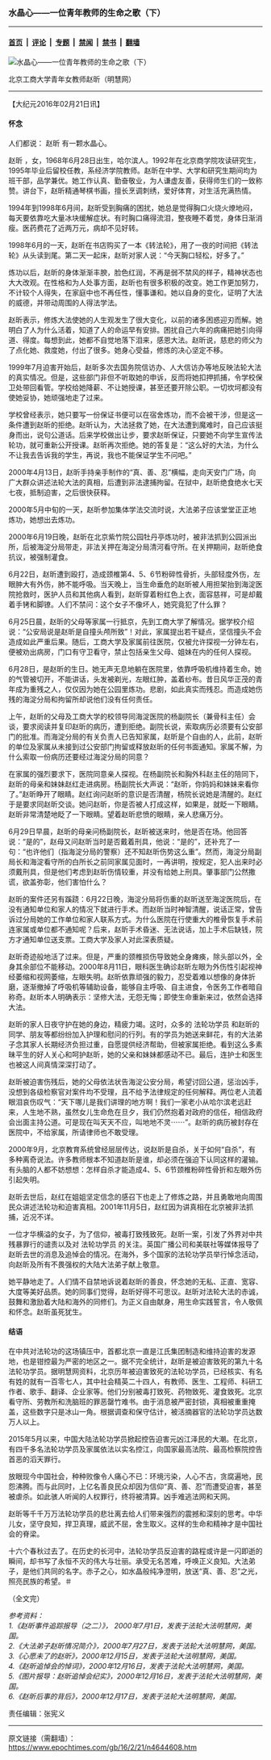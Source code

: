 ### 水晶心——一位青年教师的生命之歌（下）

---

#### [首页](../../../..?n4644608) &nbsp;|&nbsp; [评论](../../../../../epoch-comment?n4644608) &nbsp;|&nbsp; [专题](../../../../../epoch-special?n4644608) &nbsp;|&nbsp; [禁闻](../../../../../epoch-news?n4644608) &nbsp;|&nbsp; [禁书](../../../../../books?n4644608) &nbsp;|&nbsp; [翻墙](https://github.com/gfw-breaker/nogfw/blob/master/README.md?n4644608)


<div><img alt="水晶心——一位青年教师的生命之歌（下）" class="attachment-djy_600_400 size-djy_600_400 wp-post-image" src="https://i.epochtimes.com/assets/uploads/2016/02/1602191227241695-600x400.jpg"/>
<div class="caption">
 <p>
  北京工商大学青年女教师赵昕（明慧网）
 </p>
</div></div><hr/><div class="post_content" id="artbody" itemprop="articleBody">
 <!-- article content begin -->
 <p>
  【大纪元2016年02月21日讯】
 </p>
 <h4>
  怀念
 </h4>
 <p>
  人们都说：
  <ok href="https://www.epochtimes.com/gb/tag/%E8%B5%B5%E6%98%95.html">
   赵昕
  </ok>
  有一颗水晶心。
 </p>
 <p>
  <ok href="https://www.epochtimes.com/gb/tag/%E8%B5%B5%E6%98%95.html">
   赵昕
  </ok>
  ，女，1968年6月28日出生，哈尔滨人。1992年在北京商学院攻读研究生，1995年毕业后留校任教，系经济学院教师。赵昕在中学、大学和研究生期间均为班干部，品学兼优。她工作认真、勤奋敬业，为人谦虚友善，获得师生们的一致称赞。讲台下，赵昕精通琴棋书画，擅长烹调刺绣，爱好体育，对生活充满热情。
 </p>
 <p>
  1994年到1998年6月间，赵昕受到胸痛的困扰，她总是觉得胸口火烧火燎地闷，每天要依靠吃大量冰块缓解症状。有时胸口痛得流泪，整夜睡不着觉，身体日渐消瘦。医药费花了近两万元，病却不见好转。
 </p>
 <p>
  1998年6月的一天，赵昕在书店购买了一本《转法轮》，用了一夜的时间把《转法轮》从头读到尾。第二天一起床，赵昕对家人说：“今天胸口轻松，好多了。”
 </p>
 <p>
  炼功以后，赵昕的身体渐渐丰腴，脸色红润，不再是弱不禁风的样子，精神状态也大大改观。在性格和为人处事方面，赵昕也有很多积极的改变。她工作更加努力，不计较个人得失，在家庭中也不再任性，懂事谦和。她以自身的变化，证明了大法的威德，并带动周围的人得法学法。
 </p>
 <p>
  赵昕表示，修炼大法使她的人生观发生了很大变化，以前的诸多困惑迎刃而解。她明白了人为什么活着，知道了人的命运早有安排。困扰自己六年的病痛把她引向得道、得度。每想到此，她都不自觉地落下泪来，感恩大法。赵昕说，慈悲的师父为了点化她、救度她，付出了很多。她身心受益，修炼的决心坚定不移。
 </p>
 <p>
  1999年7月迫害开始后，赵昕多次去国务院信访办、人大信访办等地反映法轮大法的真实情况。但是，这些部门非但不听取她的申诉，反而将她扣押抓捕，令学校保卫处带回看管。学校给她降薪、不让她授课，甚至还要开除公职。一切坎坷都没有使她妥协，她顽强地走了过来。
 </p>
 <p>
  学校曾经表示，她只要写一份保证书便可以在宿舍炼功，而不会被干涉，但是这一条件遭到赵昕的拒绝。赵昕认为，大法拯救了她，在大法遭到魔难时，自己应该挺身而出，说句公道话。后来学校做出让步，要求赵昕保证，只要她不向学生宣传法轮功，就可重新公开授课。赵昕再次拒绝。她的答复是：“这么好的大法，为什么不让我去告诉我的学生，再说，我也不能保证学生不问吧。”
 </p>
 <p>
  2000年4月13日，赵昕手持亲手制作的“真、善、忍”横幅，走向天安门广场，向广大群众讲述法轮大法的真相，后遭到非法逮捕拘留。在狱中，赵昕绝食绝水七天七夜，抵制迫害，之后很快获释。
 </p>
 <p>
  2000年5月中旬的一天，赵昕参加集体学法交流时说，大法弟子应该堂堂正正地炼功，她想出去炼功。
 </p>
 <p>
  2000年6月19日晚，赵昕在北京紫竹院公园牡丹亭炼功时，被非法抓到公园派出所，后被海淀分局带走，非法关押在海淀分局清河看守所。在关押期间，赵昕绝食抗议，被强制灌食。
 </p>
 <p>
  6月22日，赵昕遭到殴打，造成颈椎第4、5、6节粉碎性骨折，头部轻度外伤，左眼肿大有外伤，肺不能呼吸。当天晚上，当生命垂危的赵昕被人用担架抬到海淀医院抢救时，医护人员和其他病人看到，赵昕穿着粉红色上衣，面容慈祥，可是却戴着手铐和脚镣。人们不禁问：这个女子不像坏人，她究竟犯了什么罪？
 </p>
 <p>
  6月25日晨，赵昕的父母等家属一行抵京，先到工商大学了解情况。据学校介绍说：“公安局说是赵昕是自撞头颅所致”！对此，家属提出若干疑点，坚信撞头不会造成如此严重后果。随后，工商大学及家属前往医院，仅被允许探视一分钟左右，便被劝出病房，门口有守卫看守，禁止包括亲生父母、姐妹在内的任何人探视。
 </p>
 <p>
  6月28日，是赵昕的生日。她无声无息地躺在医院里，依靠呼吸机维持着生命。她的气管被切开，不能讲话，头发被剃光，左眼红肿，盖着纱布。昔日风华正茂的青年成为重残之人，仅仅因为她在公园里炼功。悲剧，如此真实而残忍。而造成她伤残的海淀分局和拘留所却说他们没有任何责任。
 </p>
 <p>
  上午，赵昕的父母及工商大学的校领导同海淀医院的杨副院长（兼骨科主任）会谈，要求阅读并复印赵昕的病历，遭到拒绝。副院长说，索取病历必须要有公安部门的批准。而海淀分局的有关负责人已告知家属，赵昕是个自由的人，此前，赵昕的单位及家属从未接到过公安部门拘留或释放赵昕的任何书面通知。家属不解，为什么索取一份病历还要经过海淀分局的同意？
 </p>
 <p>
  在家属的强烈要求下，医院同意亲人探视。在杨副院长和胸外科赵主任的陪同下，赵昕的母亲和妹妹赵红走进病房。杨副院长大声说：“赵昕，你妈妈和妹妹来看你了。”赵昕睁开了眼睛。赵红询问赵昕的意识是否清醒，杨院长说她是清醒的。赵红于是要求同赵昕交谈。她问赵昕，你是否被人打成这样，如果是，就眨一下眼睛。赵昕非常清楚地眨了一下眼睛。望着赵昕悲愤的眼睛，亲人悲痛万分。
 </p>
 <p>
  6月29日早晨，赵昕的母亲问杨副院长，赵昕被送来时，他是否在场。他回答说：“是的”，赵母又问赵昕当时是否戴着刑具，他说：“是的”，还补充了一句：“也许他们（指海淀分局的警察）还不知赵昕伤势这么重”。然而，海淀分局副局长和海淀看守所的白所长之前同家属见面时，一再讲明，按规定，犯人出来时必须戴刑具，但是他们考虑到赵昕伤情较重，并没有给她上刑具。肇事部门公然撒谎，欲盖弥彰，他们害怕什么？
 </p>
 <p>
  赵昕的案件还另有蹊跷：6月22日晚，海淀分局将伤重的赵昕送至海淀医院后，在没有通知单位和家人的情况下就进行手术。而赵昕当时神智清醒，说话正常，曾告诉过分局她的工作单位和家人联系方式。为什么医院在行使重大的椎骨恢复手术前连家属或单位都不通知呢？后来，赵昕手术昏迷、无法说话，加上手术后缺钱，院方才通知单位送支票。工商大学及家人对此深表质疑。
 </p>
 <p>
  赵昕奇迹般地活了过来。但是，严重的颈椎损伤导致她全身瘫痪，除头部以外，全身其余部位不能移动。2000年8月11日，眼科医生确诊赵昕左眼为外伤性引起视神经萎缩和视网萎缩，左眼失明。赵昕依靠顽强的毅力，忍受着难以想像的身体折磨，逐渐撤掉了呼吸机等辅助设备，能够自主呼吸、自主进食，令医务工作者暗自称奇。赵昕本人明确表示：坚修大法，无怨无悔；即使生命重新来过，依然会选择大法。
 </p>
 <p>
  赵昕的家人日夜守护在她的身边，精疲力竭。这时，众多的
  <ok href="https://www.epochtimes.com/gb/tag/%E6%B3%95%E8%BD%AE%E5%8A%9F%E5%AD%A6%E5%91%98.html">
   法轮功学员
  </ok>
  和赵昕的同学、朋友等都纷纷加入护理和慰问的行列。有的学员为她送来鲜花，有的大法弟子念其家人长期经济负担过重，自愿提供经济帮助，但被家属拒绝。看到这么多素昧平生的好人关心和呵护赵昕，她的父亲和妹妹都感动不已。最后，连护士和医生也被这人间真情深深打动了。
 </p>
 <p>
  赵昕被迫害伤残后，她的父母依法状告海淀公安分局，希望讨回公道，惩治凶手，没想到各级检察官对案件均不受理，且不给予法律规定的任何解释。两位老人流着眼泪哀伤叹气：“天下哪儿是我们讲理的地方啊！我们一家老小从哈尔滨老远赶来，人生地不熟，虽然女儿生命危在旦夕，我们仍然抱着对政府的信任，相信政府会出面主持公道。可是现在叫天天不应，叫地地不灵⋯⋯”。赵昕的病历被封存在医院中，不给家属，所请律师也不敢受理。
 </p>
 <p>
  2000年9月，北京教育系统曾经层层传达，说赵昕是自杀，关于如何“自杀”，有多种离奇说法。许多教师根本不知道赵昕是谁，却必须在强迫下认同这样的灌输。有头脑的人都不妨想想：怎样自杀才能造成4、5、6节颈椎粉碎性骨折和左眼外伤引起失明。
 </p>
 <p>
  赵昕去世后，赵红在姐姐坚定信念的感召下也走上了修炼之路，并且勇敢地向周围民众讲述法轮功和迫害真相。2001年11月5日，赵红因为讲真相在北京被非法抓捕，近况不详。
 </p>
 <p>
  一位才华横溢的女子，为了信仰，被毒打致残致死。赵昕一案，引发了外界对中共残暴罪行的谴责以及对
  <ok href="https://www.epochtimes.com/gb/tag/%E6%B3%95%E8%BD%AE%E5%8A%9F%E5%AD%A6%E5%91%98.html">
   法轮功学员
  </ok>
  的关注。英国广播公司和美联社等媒体报导了赵昕去世的消息及追悼会的情况。在海外，多个国家的法轮功学员举行悼念活动，向赵昕及所有不畏强权的大陆大法弟子献上敬意。
 </p>
 <p>
  她平静地走了。人们情不自禁地诉说着赵昕的善良，怀念她的无私、正直、宽容、大度等美好品质。她的同事们觉得，赵昕好得不可思议。赵昕对法轮大法的赤诚，鼓舞和激励着大陆和海外的同修们。为正义自由献身，用生命实践誓言，令人敬佩和怀念。赵昕虽死犹生。
 </p>
 <h4>
  结语
 </h4>
 <p>
  在中共对法轮功的这场镇压中，首都北京一直是江氏集团制造和维持迫害的发源地，也是钳控最为严密的地区之一。据不完全统计，赵昕是被迫害致死的第九十名法轮功学员。据明慧网资料，北京历年被迫害致死的法轮功学员，已经核实、有名有姓的就有一百零七人，其中社会精英二十四人，有教师、医生、工程师、科研工作者、歌手、翻译、企业家等。他们分别被毒打致死、药物致死、灌食致死。北京看守所、劳教所和洗脑班的罪恶罄竹难书。由于消息被严密封锁，真相被重重掩盖，这些数字只是冰山一角。根据调查和保守估计，被活摘器官的法轮功学员达数万人以上。
 </p>
 <p>
  2015年5月以来，中国大陆法轮功学员掀起控告迫害元凶江泽民的大潮。在北京，有四千多名法轮功学员及家属依法以实名控江，向国家最高法院、最高检察院控告首恶的滔天罪行。
 </p>
 <p>
  放眼现今中国社会，种种败像令人痛心不已：环境污染，人心不古，贪腐遍地，民怨沸腾。而与此同时，上亿名善良民众却因为信仰“真、善、忍”而遭受迫害，甚至被虐杀。如此骇人听闻的人权罪行，终将被清算。凶手难逃法网和天网。
 </p>
 <p>
  赵昕等千千万万法轮功学员的悲壮离去给人们带来强烈的震撼和深刻的思考。中华儿女，坚守良知，捍卫真理，威武不屈，舍生取义。这样的生命和精神才是中国社会的脊梁。
 </p>
 <p>
  十六个春秋过去了。在历史的长河中，法轮功学员反迫害的路程或许是一闪即逝的瞬间，却书写了永恒不灭的伟大与壮丽。承受无名苦难，呼唤正义良知。大法弟子，是他们共同的名字。赤子之心，如水晶般纯净澄明，放送“真、善、忍”之光，照亮民族的希望。＃
 </p>
 <p>
  （全文完）
 </p>
 <p>
  <i>
   参考资料：
   <br/>
   1.《赵昕事件追踪报导（之二）》， 2000年7月1日，发表于法轮大法明慧网，美国。
   <br/>
   2.《大法弟子赵昕情况简介》，2000年7月27日，发表于法轮大法明慧网，美国。
   <br/>
   3.《心愿未了的赵昕》，2000年12月15日，发表于法轮大法明慧网，美国。
   <br/>
   4.《赵昕追悼会的悼词》，2000年12月16日，发表于法轮大法明慧网，美国。
   <br/>
   5.《图片报导：赵昕追悼会纪实》，2000年12月16日，发表于法轮大法明慧网，美国。
   <br/>
   6.《赵昕后事的背后》，2000年12月17日，发表于法轮大法明慧网，美国。
  </i>
 </p>
 <p>
  责任编辑：张宪义
 </p>
 <!-- article content end -->
 <div id="below_article_ad">
 </div>
</div>


---

原文链接（需翻墙）：https://www.epochtimes.com/gb/16/2/21/n4644608.htm